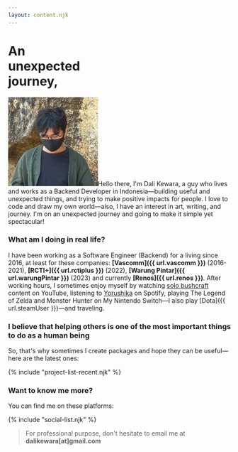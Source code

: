 ```yaml
---
layout: content.njk
---
```


# An<br/>unexpected<br/>journey,

<img class="img-left" height="200" src="/assets/img/intro-pic.jpg" />Hello there, I'm <span class="stabilo">Dali Kewara</span>, a guy who lives and works as a <span class="stabilo">Backend Developer</span> in Indonesia—building useful and unexpected things, and trying to make positive impacts for people. I love to code and draw my own world—also, I have an interest in art, writing, and journey. I'm on an unexpected journey and going to make it simple yet spectacular!

### What am I doing in real life?

I have been working as a Software Engineer (Backend) for a living since 2016, at least for these companies:
**[Vascomm]({{ url.vascomm }})** (2016-2021), **[RCTI+]({{ url.rctiplus }})** (2022), **[Warung Pintar]({{ url.warungPintar }})** (2023) and currently **[Renos]({{ url.renos }})**.
After working hours, I sometimes enjoy myself by watching [solo bushcraft](https://www.youtube.com/results?search_query=solo+bushcraft+bertram+nagualero)
content on YouTube, listening to [Yorushika](https://open.spotify.com/playlist/3sQKVJHpxisbBGGtC1mA4I?si=a5610bb4d8ce4048) on Spotify,
playing <span class="stabilo">The Legend of Zelda</span> and <span class="stabilo">Monster Hunter</span> on My Nintendo Switch—I also play [Dota]({{ url.steamUser }})—and traveling.

### I believe that helping others is one of the most important things to do as a human being

So, that's why sometimes I create packages
and hope they can be useful—here are the latest ones:

{% include "project-list-recent.njk" %}

### Want to know me more?

You can find me on these platforms:

{% include "social-list.njk" %}

> For professional purpose, don't hesitate to email me at <span class="stabilo">**dalikewara[at]gmail.com**</span>
